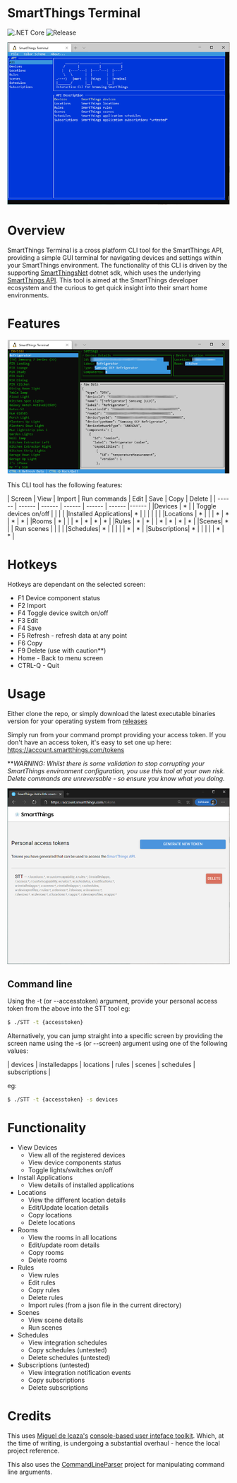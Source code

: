 # SmartThings Terminal

![.NET Core](https://github.com/daltskin/SmartThingsTerminal/workflows/.NET%20Core/badge.svg)
![Release](https://img.shields.io/github/v/release/daltskin/SmartThingsTerminal?include_prereleases)

![screenshot](docs/home.png)

# Overview

SmartThings Terminal is a cross platform CLI tool for the SmartThings API, providing a simple GUI terminal for navigating devices and settings within your SmartThings environment.  The functionality of this CLI is driven by the supporting [SmartThingsNet](https://github.com/daltskin/SmartThingsNet) dotnet sdk, which uses the underlying [SmartThings API](https://smartthings.developer.samsung.com/docs/api-ref/st-api.html). This tool is aimed at the SmartThings developer ecosystem and the curious to get quick insight into their smart home environments.

# Features

![screenshot](docs/devices.png)

This CLI tool has the following features:

| Screen | View | Import | Run commands | Edit | Save | Copy | Delete |
| ------ | ------ | ------ | ------ | ------ | ------ |------ |
|Devices | * | | Toggle devices on/off | | | |
|Installed Applications| * | |  | | | |
|Locations | * | | | * | * | * | * |
|Rooms | * | | | * | * | * | * | 
|Rules | * | * | | * | * | * | * | 
|Scenes| * | | Run scenes | | | |
|Schedules| * | | |  | | * | * |
|Subscriptions| * | | | | | * | * |

# Hotkeys

Hotkeys are dependant on the selected screen:

* F1 Device component status
* F2 Import
* F4 Toggle device switch on/off
* F3 Edit
* F4 Save
* F5 Refresh - refresh data at any point
* F6 Copy
* F9 Delete (use with caution**)
* Home - Back to menu screen
* CTRL-Q - Quit

# Usage

Either clone the repo, or simply download the latest executable binaries version for your operating system from [releases](https://github.com/daltskin/SmartThingsTerminal/releases)

Simply run from your command prompt providing your access token.  If you don't have an access token, it's easy to set one up here: https://account.smartthings.com/tokens

***WARNING: Whilst there is some validation to stop corrupting your SmartThings environment configuration, you use this tool at your own risk.  Delete commands are unreversable - so ensure you know what you doing.*

![screenshot](docs/pat.png)

## Command line

Using the -t (or --accesstoken) argument, provide your personal access token from the above into the STT  tool eg:

```bash
$ ./STT -t {accesstoken}
```


Alternatively, you can jump straight into a specific screen by providing the screen name using the -s (or --screen) argument using one of the following values:

| devices | installedapps | locations | rules | scenes | schedules | subscriptions |

eg:

```bash
$ ./STT -t {accesstoken} -s devices
```

# Functionality

* View Devices
  * View all of the registered devices
  * View device components status
  * Toggle lights/switches on/off
* Install Applications
  * View details of installed applications
* Locations
  * View the different location details
  * Edit/Update location details
  * Copy locations
  * Delete locations
* Rooms
  * View the rooms in all locations
  * Edit/update room details
  * Copy rooms
  * Delete rooms
* Rules
  * View rules
  * Edit rules
  * Copy rules
  * Delete rules
  * Import rules (from a json file in the current directory)
* Scenes
  * View scene details
  * Run scenes
* Schedules 
  * View integration schedules
  * Copy schedules (untested)
  * Delete schedules (untested)
* Subscriptions (untested)
  * View integration notification events
  * Copy subscriptions
  * Delete subscriptions

# Credits

This uses [Miguel de Icaza's](https://github.com/migueldeicaza) [console-based user inteface toolkit](https://github.com/migueldeicaza/gui.cs). Which, at the time of writing, is undergoing a substantial overhaul - hence the local project reference.

This also uses the [CommandLineParser](https://github.com/commandlineparser/commandline) project for manipulating command line arguments.